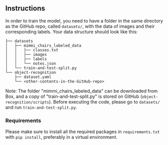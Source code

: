 ## Instructions
In order to train the model, you need to have a folder in the same directory as the GitHub repo, called `datasets/`, with the data of images and their corresponding labels. Your data structure should look like this:

```
├── datasets
│   ├── mimmi_chairs_labeled_data
│   │   ├── classes.txt
│   │   ├── images
│   │   ├── labels
│   │   └── notes.json
│   └── train-and-test-split.py
└── object-recognition
    ├── dataset.yaml
    └── <other-contents-in-the-GitHub-repo>
```
Note: The folder "mimmi_chairs_labeled_data" can be downloaded from Box, and a copy of "train-and-test-split.py" is stored on GitHub (`object-recognition/scripts`).
Before executing the code, please go to `datasets/` and run `train-and-test-split.py`.

### Requirements
Please make sure to install all the required packages in `requirements.txt` with `pip install`, preferably in a virtual environment.
